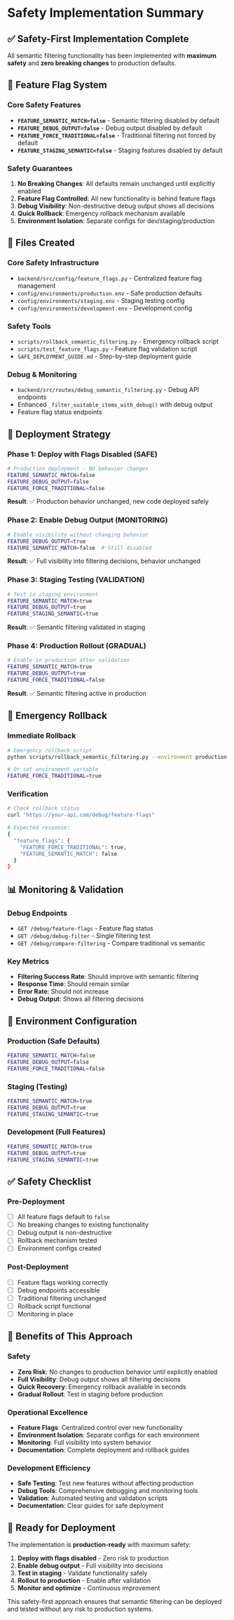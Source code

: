 # Safety Implementation Summary

## ✅ Safety-First Implementation Complete

All semantic filtering functionality has been implemented with **maximum safety** and **zero breaking changes** to production defaults.

## 🚩 Feature Flag System

### Core Safety Features
- **`FEATURE_SEMANTIC_MATCH=false`** - Semantic filtering disabled by default
- **`FEATURE_DEBUG_OUTPUT=false`** - Debug output disabled by default  
- **`FEATURE_FORCE_TRADITIONAL=false`** - Traditional filtering not forced by default
- **`FEATURE_STAGING_SEMANTIC=false`** - Staging features disabled by default

### Safety Guarantees
1. **No Breaking Changes**: All defaults remain unchanged until explicitly enabled
2. **Feature Flag Controlled**: All new functionality is behind feature flags
3. **Debug Visibility**: Non-destructive debug output shows all decisions
4. **Quick Rollback**: Emergency rollback mechanism available
5. **Environment Isolation**: Separate configs for dev/staging/production

## 📁 Files Created

### Core Safety Infrastructure
- `backend/src/config/feature_flags.py` - Centralized feature flag management
- `config/environments/production.env` - Safe production defaults
- `config/environments/staging.env` - Staging testing config
- `config/environments/development.env` - Development config

### Safety Tools
- `scripts/rollback_semantic_filtering.py` - Emergency rollback script
- `scripts/test_feature_flags.py` - Feature flag validation script
- `SAFE_DEPLOYMENT_GUIDE.md` - Step-by-step deployment guide

### Debug & Monitoring
- `backend/src/routes/debug_semantic_filtering.py` - Debug API endpoints
- Enhanced `_filter_suitable_items_with_debug()` with debug output
- Feature flag status endpoints

## 🎯 Deployment Strategy

### Phase 1: Deploy with Flags Disabled (SAFE)
```bash
# Production deployment - NO behavior changes
FEATURE_SEMANTIC_MATCH=false
FEATURE_DEBUG_OUTPUT=false
FEATURE_FORCE_TRADITIONAL=false
```
**Result**: ✅ Production behavior unchanged, new code deployed safely

### Phase 2: Enable Debug Output (MONITORING)
```bash
# Enable visibility without changing behavior
FEATURE_DEBUG_OUTPUT=true
FEATURE_SEMANTIC_MATCH=false  # Still disabled
```
**Result**: ✅ Full visibility into filtering decisions, behavior unchanged

### Phase 3: Staging Testing (VALIDATION)
```bash
# Test in staging environment
FEATURE_SEMANTIC_MATCH=true
FEATURE_DEBUG_OUTPUT=true
FEATURE_STAGING_SEMANTIC=true
```
**Result**: ✅ Semantic filtering validated in staging

### Phase 4: Production Rollout (GRADUAL)
```bash
# Enable in production after validation
FEATURE_SEMANTIC_MATCH=true
FEATURE_DEBUG_OUTPUT=true
FEATURE_FORCE_TRADITIONAL=false
```
**Result**: ✅ Semantic filtering active in production

## 🚨 Emergency Rollback

### Immediate Rollback
```bash
# Emergency rollback script
python scripts/rollback_semantic_filtering.py --environment production --action rollback

# Or set environment variable
FEATURE_FORCE_TRADITIONAL=true
```

### Verification
```bash
# Check rollback status
curl "https://your-api.com/debug/feature-flags"

# Expected response:
{
  "feature_flags": {
    "FEATURE_FORCE_TRADITIONAL": true,
    "FEATURE_SEMANTIC_MATCH": false
  }
}
```

## 📊 Monitoring & Validation

### Debug Endpoints
- `GET /debug/feature-flags` - Feature flag status
- `GET /debug/debug-filter` - Single filtering test
- `GET /debug/compare-filtering` - Compare traditional vs semantic

### Key Metrics
- **Filtering Success Rate**: Should improve with semantic filtering
- **Response Time**: Should remain similar
- **Error Rate**: Should not increase
- **Debug Output**: Shows all filtering decisions

## 🔧 Environment Configuration

### Production (Safe Defaults)
```bash
FEATURE_SEMANTIC_MATCH=false
FEATURE_DEBUG_OUTPUT=false
FEATURE_FORCE_TRADITIONAL=false
```

### Staging (Testing)
```bash
FEATURE_SEMANTIC_MATCH=true
FEATURE_DEBUG_OUTPUT=true
FEATURE_STAGING_SEMANTIC=true
```

### Development (Full Features)
```bash
FEATURE_SEMANTIC_MATCH=true
FEATURE_DEBUG_OUTPUT=true
FEATURE_STAGING_SEMANTIC=true
```

## ✅ Safety Checklist

### Pre-Deployment
- [ ] All feature flags default to `false`
- [ ] No breaking changes to existing functionality
- [ ] Debug output is non-destructive
- [ ] Rollback mechanism tested
- [ ] Environment configs created

### Post-Deployment
- [ ] Feature flags working correctly
- [ ] Debug endpoints accessible
- [ ] Traditional filtering unchanged
- [ ] Rollback script functional
- [ ] Monitoring in place

## 🎉 Benefits of This Approach

### Safety
- **Zero Risk**: No changes to production behavior until explicitly enabled
- **Full Visibility**: Debug output shows all filtering decisions
- **Quick Recovery**: Emergency rollback available in seconds
- **Gradual Rollout**: Test in staging before production

### Operational Excellence
- **Feature Flags**: Centralized control over new functionality
- **Environment Isolation**: Separate configs for each environment
- **Monitoring**: Full visibility into system behavior
- **Documentation**: Complete deployment and rollback guides

### Development Efficiency
- **Safe Testing**: Test new features without affecting production
- **Debug Tools**: Comprehensive debugging and monitoring tools
- **Validation**: Automated testing and validation scripts
- **Documentation**: Clear guides for safe deployment

## 🚀 Ready for Deployment

The implementation is **production-ready** with maximum safety:

1. **Deploy with flags disabled** - Zero risk to production
2. **Enable debug output** - Full visibility into decisions
3. **Test in staging** - Validate functionality safely
4. **Rollout to production** - Enable after validation
5. **Monitor and optimize** - Continuous improvement

This safety-first approach ensures that semantic filtering can be deployed and tested without any risk to production systems.
